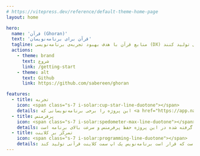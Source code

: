 ```yaml
---
# https://vitepress.dev/reference/default-theme-home-page
layout: home

hero:
  name: 'قرآن (Ghoran)'
  text: 'قرآن برای برنامه‌نویسان'
  tagline: منابع قرآن با هدف بهبود تجربه‌ی برنامه‌نویسی (DX) برای کسانی که می‌خواهند وب‌اپلیکیشن‌های قرآنی تولید کنند.
  actions:
    - theme: brand
      text: شروع
      link: /getting-start
    - theme: alt
      text: Github
      link: https://github.com/sabereen/ghoran

features:
  - title: تجربه
    icon: <span class="s-7 i-solar:cup-star-line-duotone"></span>
    details: این پروژه را برخی برنامه‌نویسانی که <a href="https://app.nasimrezvan.com/quran" target="_blank">اپلیکیشن قرآن نسیم رضوان</a> را ساخته اند ایجاد کرده اند.
  - title: پرفرمنس
    icon: <span class="s-7 i-solar:spedometer-max-line-duotone"></span>
    details: یکی از اصول اساسی در نظر گرفته شده در این پروژه حفظ پرفرمنس و سرعت بالای برنامه است.
  - title: تمرکز بر کلاینت
    icon: <span class="s-7 i-solar:programming-line-duotone"></span>
    details: این پروژه به جای سرور، روی کلاینت تمرکز می‌کند و این طور در نظر گرفته است که قرار است برنامه‌نویس یک اپ سمت کلاینت قرآنی تولید کند.
---
```


